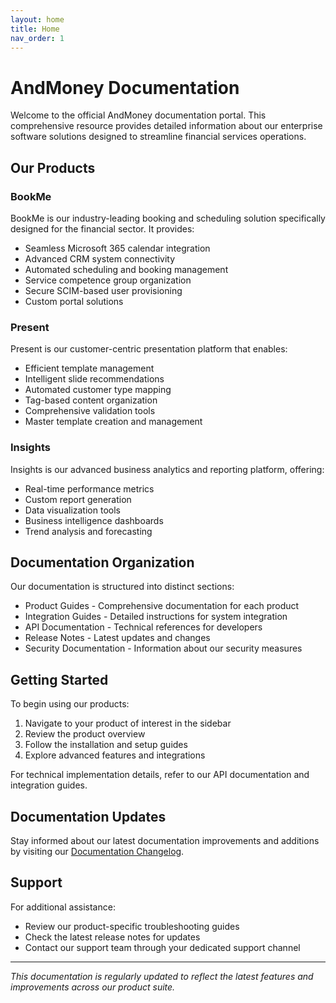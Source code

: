 ```yaml
---
layout: home
title: Home
nav_order: 1
---
```


# AndMoney Documentation

Welcome to the official AndMoney documentation portal. This comprehensive resource provides detailed information about our enterprise software solutions designed to streamline financial services operations.

## Our Products

### BookMe
BookMe is our industry-leading booking and scheduling solution specifically designed for the financial sector. It provides:
- Seamless Microsoft 365 calendar integration
- Advanced CRM system connectivity
- Automated scheduling and booking management
- Service competence group organization
- Secure SCIM-based user provisioning
- Custom portal solutions

### Present
Present is our customer-centric presentation platform that enables:
- Efficient template management
- Intelligent slide recommendations
- Automated customer type mapping
- Tag-based content organization
- Comprehensive validation tools
- Master template creation and management

### Insights
Insights is our advanced business analytics and reporting platform, offering:
- Real-time performance metrics
- Custom report generation
- Data visualization tools
- Business intelligence dashboards
- Trend analysis and forecasting

## Documentation Organization

Our documentation is structured into distinct sections:
- Product Guides - Comprehensive documentation for each product
- Integration Guides - Detailed instructions for system integration
- API Documentation - Technical references for developers
- Release Notes - Latest updates and changes
- Security Documentation - Information about our security measures

## Getting Started

To begin using our products:

1. Navigate to your product of interest in the sidebar
2. Review the product overview
3. Follow the installation and setup guides
4. Explore advanced features and integrations

For technical implementation details, refer to our API documentation and integration guides.

## Documentation Updates

Stay informed about our latest documentation improvements and additions by visiting our [Documentation Changelog](/CHANGELOG).

## Support

For additional assistance:
- Review our product-specific troubleshooting guides
- Check the latest release notes for updates
- Contact our support team through your dedicated support channel

---

*This documentation is regularly updated to reflect the latest features and improvements across our product suite.*
